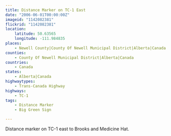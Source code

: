 ```yaml
---
title: Distance Marker on TC-1 East
date: "2006-06-01T00:00:00Z"
imageid: "1142082381"
flickrid: "1142082381"
location:
    latitude: 50.63565
    longitude: -111.984835
places:
    - Newell County|County Of Newell Municipal District|Alberta|Canada
counties:
    - County Of Newell Municipal District|Alberta|Canada
countries:
    - Canada
states:
    - Alberta|Canada
highwaytypes:
    - Trans-Canada Highway
highways:
    - TC-1
tags:
    - Distance Marker
    - Big Green Sign

---
```

Distance marker on TC-1 east to Brooks and Medicine Hat.